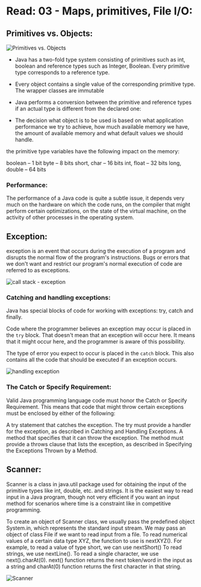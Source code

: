# Read: 03 - Maps, primitives, File I/O:

## Primitives vs. Objects:

![Primitives vs. Objects](https://th.bing.com/th/id/R.5b6777b2ca21a4bb89f0147041718d11?rik=dc9UCyW9PQqyuA&riu=http%3a%2f%2f1.bp.blogspot.com%2f-bpbdwrvRSaw%2fVflqVT6GaxI%2fAAAAAAAADxU%2fBSi7bF7ef34%2fs1600%2fPrimitive%2bvs%2bReference%2bType%2bJava.png&ehk=Mi%2b8%2b5HMpJb1H51EeCFSIutvTjomEPDpMJlojlOpD34%3d&risl=&pid=ImgRaw&r=0)

- Java has a two-fold type system consisting of primitives such as int, boolean and reference types such as Integer, Boolean. Every primitive type corresponds to a reference type.

- Every object contains a single value of the corresponding primitive type. The wrapper classes are immutable

- Java performs a conversion between the primitive and reference types if an actual type is different from the declared one:

- The decision what object is to be used is based on what application performance we try to achieve, how much available memory we have, the amount of available memory and what default values we should handle.

the primitive type variables have the following impact on the memory:

boolean – 1 bit
byte – 8 bits
short, char – 16 bits
int, float – 32 bits
long, double – 64 bits

### Performance:

The performance of a Java code is quite a subtle issue, it depends very much on the hardware on which the code runs, on the compiler that might perform certain optimizations, on the state of the virtual machine, on the activity of other processes in the operating system.

## Exception:

exception is an event that occurs during the execution of a program and disrupts the normal flow of the program's instructions. Bugs or errors that we don't want and restrict our program's normal execution of code are referred to as exceptions.

![call stack - exception](https://docs.oracle.com/javase/tutorial/figures/essential/exceptions-errorOccurs.gif)

### Catching and handling exceptions:

Java has special blocks of code for working with exceptions: try, catch and finally.

Code where the programmer believes an exception may occur is placed in the `try` block. That doesn't mean that an exception will occur here. It means that it might occur here, and the programmer is aware of this possibility.

The type of error you expect to occur is placed in the `catch` block. This also contains all the code that should be executed if an exception occurs.

![handling exception](https://th.bing.com/th/id/R.4c116fec51d52d19c42488bf75875208?rik=rB9Ro37EQMaiDw&riu=http%3a%2f%2f1.bp.blogspot.com%2f-tm7TO6xnaio%2fUqdY-HfByCI%2fAAAAAAAABwc%2f4DKWAomzw_Q%2fs1600%2fWhat%2bis%2bException%2bHandling%2bin%2bC%2b%2b%2b1.jpg&ehk=uncZkRusxf3nHsnR6gajhALleIpHJoKhFmxLkKubsXY%3d&risl=&pid=ImgRaw&r=0)

### The Catch or Specify Requirement:

Valid Java programming language code must honor the Catch or Specify Requirement. This means that code that might throw certain exceptions must be enclosed by either of the following:

A try statement that catches the exception. The try must provide a handler for the exception, as described in Catching and Handling Exceptions.
A method that specifies that it can throw the exception. The method must provide a throws clause that lists the exception, as described in Specifying the Exceptions Thrown by a Method.

## Scanner:

Scanner is a class in java.util package used for obtaining the input of the primitive types like int, double, etc. and strings. It is the easiest way to read input in a Java program, though not very efficient if you want an input method for scenarios where time is a constraint like in competitive programming.

To create an object of Scanner class, we usually pass the predefined object System.in, which represents the standard input stream. We may pass an object of class File if we want to read input from a file.
To read numerical values of a certain data type XYZ, the function to use is nextXYZ(). For example, to read a value of type short, we can use nextShort()
To read strings, we use nextLine().
To read a single character, we use next().charAt(0). next() function returns the next token/word in the input as a string and charAt(0) function returns the first character in that string.

![Scanner](https://www.sitesbay.com/java/images/scanner-class-in-java.png)
